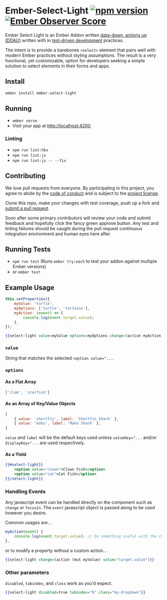 # Ember-Select-Light [![npm version](https://badge.fury.io/js/ember-select-light.svg)](https://badge.fury.io/js/ember-select-light) [![Ember Observer Score](https://emberobserver.com/badges/ember-select-light.svg)](https://emberobserver.com/addons/ember-select-light)

Ember Select Light is an Ember Addon written [data-down, actions up (DDAU)](https://dockyard.com/blog/2016/11/18/checkbox-list-ember) written with in [test-driven development](https://www.agilealliance.org/glossary/tdd/) practices.

The intent is to provide a barebones `<select>` element that pairs well with modern Ember practices without styling assumptions. The result is a very functional, yet customizable, option for developers seeking a simple solution to select elements in their forms and apps.

## Install

```bash
ember install ember-select-light
```

## Running

* `ember serve`
* Visit your app at [http://localhost:4200](http://localhost:4200).

### Linting

* `npm run lint:hbs`
* `npm run lint:js`
* `npm run lint:js -- --fix`

## Contributing

We love pull requests from everyone. By participating in this project, you agree to abide by the [code of conduct](./code-of-conduct.md) and is subject to the [project license](./LICENSE.md).

Clone this repo, make your changes with test coverage, push up a fork and [submit a pull request](https://github.com/sharpshark28/ember-select-light/compare).

Soon after some primary contributors will review your code and submit feedback and hopefully click the fancy green approve button. Any test and linting failures should be caught during the pull request continuous integration environment and human eyes here after.

## Running Tests

* `npm run test` (Runs `ember try:each` to test your addon against multiple Ember versions)
* or `ember test`

## Example Usage

```javascript
this.setProperties({
	myValue: 'turtle',
	myOptions: ['turtle', 'tortoise'],
	myAction: (event) => {
		console.log(event.target.value);
	},
});
```

```handlebars
{{select-light value=myValue options=myOptions change=(action myAction)}}
```

### `value`

String that matches the selected `<option value="...`.

### `options`

#### As a Flat Array

```javascript
['clam', 'starfish']
```

#### As an Array of Key/Value Objects

```javascript
[
	{ value: 'shortfin', label: 'Shortfin Shark' },
	{ value: 'mako', label: 'Mako Shark' },
]
```

`value` and `label` will be the default keys used unless `valueKey="...` and/or `displayKey="...` are used respectively.

#### As a Yield

```handlebars
{{#select-light}}
	<option value="clown">Clown Fish</option>
	<option value="cat">Cat Fish</option>
{{/select-light}}
```

### Handling Events

Any javascript event can be handled directly on the component such as `change` or `focusIn`. The `event` javascript object is passed along to be used however you desire.

Common usages are...

```javascript
myAction(event) {
	console.log(event.target.value); // Do something useful with the changed value
},
```

or to modify a property without a custom action...

```handlebars
{{select-light change=(action (mut myValue) value="target.value")}}
```

### Other parameters

`disabled`, `tabindex`, and `class` work as you'd expect.

```handlebars
{{select-light disabled=true tabindex="0" class="my-dropdown"}}
```
